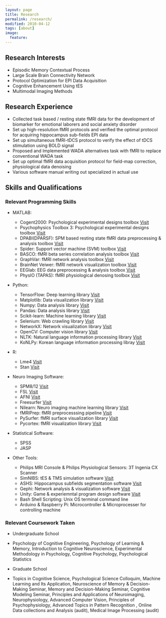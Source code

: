 ```yaml
---
layout: page
title: Research
permalink: /research/
modified: 2010-04-12
tags: [about]
image: 
  feature: 
---
```


## Research Interests
*	Episodic Memory Contextual Process
*	Large Scale Brain Connectivity Network
*	Protocol Optimization for EPI Data Acquisition
*	Cognitive Enhancement Using tES
*	Multimodal Imaging Methods


## Research Experience
*	Collected task based / resting state fMRI data for the development of biomarker for emotional laborers and social anxiety disorder
*	Set up high-resolution fMRI protocols and verified the optimal protocol for acquiring hippocampus sub-fields EPI data
*	Set up simultaneous fMRI-tDCS protocol to verify the effect of tDCS stimulation using BOLD signal
*	Proposed and Implemented WADA alternatives task with fMRI to replace conventional WADA task
*	Set up optimal fMRI data acquisition protocol for field-map correction, physiological data denoising
*	Various software manual writing out specialized in actual use


## Skills and Qualifications
### Relevant Programming Skills
*	MATLAB: 
    - Cogent2000: Psychological experimental designs toolbox [Visit](http://www.vislab.ucl.ac.uk/cogent_2000.php)
    - Psychophysics Toolbox 3: Psychological experimental designs toolbox [Visit](http://psychtoolbox.org/)
    - DPABI(DPARSF): SPM based resting state fMRI data preprocessing & analysis toolbox [Visit](www.fil.ion.ucl.ac.uk/spm/)
    - Spider: Support vector machine (SVM) toolbox [Visit](people.kyb.tuebingen.mpg.de/spider/)
    - BASCO: fMRI beta series correlation analysis toolbox [Visit](https://www.nitrc.org/projects/basco/)
    - GraphVar: fMRI network analysis toolbox [Visit](ww.nitrc.org/projects/graphvar/)
    - BrainNet Veiwer: fMRI network visualization toolbox [Visit](https://www.nitrc.org/projects/bnv/)
    - EEGlab: EEG data preprocessing & analysis toolbox [Visit](https://sccn.ucsd.edu/eeglab/index.php)
    - PhysIO (TAPAS): fMRI physiological denosing toolbox [Visit](https://www.tnu.ethz.ch/en/software/tapas.html)

*	Python: 
    - TensorFlow: Deep learning library [Visit](https://www.tensorflow.org/)
    - Matplotlib: Data visualization library [Visit](https://matplotlib.org/)
    - Numpy: Data analysis library [Visit](https://www.numpy.org/)
    - Pandas: Data analysis library [Visit](https://pandas.pydata.org/)
    - Scikit-learn: Machine learning library [Visit](https://scikit-learn.org/)
    - Selenium: Web crawling library [Visit](https://www.seleniumhq.org/)
    - NetworkX: Network visualization library [Visit](https://networkx.github.io/)
    - OpenCV: Computer vision library [Visit](https://opencv.org/)
    - NLTK: Natural language information processing library [Visit](https://www.nltk.org/)
    - KoNLPy: Korean language information processing libray [Visit](https://konlpy-ko.readthedocs.io/ko/v0.4.3/)

*	R:
    - Lme4 [Visit](https://github.com/lme4/lme4)
    - Stan [Visit](http://mc-stan.org/)

*	Neuro Imaging Software: 
    - SPM8/12 [Visit](www.fil.ion.ucl.ac.uk/spm/)
    - FSL [Visit](https://fsl.fmrib.ox.ac.uk/fsl/fslwiki)
    - AFNI [Visit](https://afni.nimh.nih.gov/)
    - Freesurfer [Visit](surfer.nmr.mgh.harvard.edu/)
    - Nilearn: Neuro imaging machine learning library [Visit](https://nilearn.github.io/index.html)
    - fMRIPrep: fMRI preprocesssing pipeline [Visit](https://github.com/poldracklab/fmriprep/tree/a8ef9a3b1722dd667e6ca0fc0e06a1fd23219eb1)
    - PySurfer: fMRI surface visualization library [Visit](https://pysurfer.github.io/auto_examples/index.html)
    - Pycortex: fMRI visualization library [Visit](https://gallantlab.github.io/)

*	Statistical Software: 
    - SPSS 
    - JASP 

*	Other Tools: 
    - Philips MRI Console & Philips Physiological Sensors: 3T Ingenia CX Scanner
    - SimNIBS: tES & TMS simulation software [Visit](http://simnibs.de/)
    - ASHS: Hippocampus subfields segmentation software [Visit](https://sites.google.com/site/hipposubfields/)
    - Gephi: Network analysis & visualization software [Visit](https://gephi.org/)
    - Unity: Game & experiemntal program design software [Visit](https://unity.com/kr)
    - Bash Shell Scripting: Unix OS terminal command line
    - Arduino & Raspberry Pi: Microcontroller & Microprocesser for controlling machine


### Relevant Coursework Taken
*	Undergraduate School
  - Psychology of Cognitive Engineering, Psychology of Learning & Memory, Introduction to Cognitive Neuroscience, Experimental Methodology in Psychology, Cognitive Psychology, Psychological Statistics

*	Graduate School
  - Topics in Cognitive Science, Psychological Science Colloquim, Machine Learning and Its Application, Neuroscience of Memory & Decision-Making Seminar, Memory and Decision-Making Seminar, Cognitive Modeling Seminar, Principles and Applications of Neuroimaging, Neurophysiology, Advanced Computer Vision, Principles of Psychophysiology, Advanced Topics in Pattern Recognition , Online Data collections and Analysis (audit), Medical Image Processing (audit)
